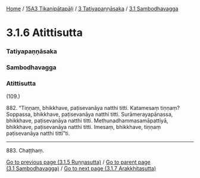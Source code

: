 
[Home](/) / [15A3 Tikanipātapāḷi](../../../15A3.md) / [3 Tatiyapaṇṇāsaka](../../3.md) / [3.1 Sambodhavagga](../3.1.md)

# 3.1.6 Atittisutta

### Tatiyapaṇṇāsaka

### Sambodhavagga

### Atittisutta

(109.)

882\. “Tiṇṇaṃ, bhikkhave, paṭisevanāya natthi titti. Katamesaṃ tiṇṇaṃ? Soppassa, bhikkhave, paṭisevanāya natthi titti. Surāmerayapānassa, bhikkhave, paṭisevanāya natthi titti. Methunadhammasamāpattiyā, bhikkhave, paṭisevanāya natthi titti. Imesaṃ, bhikkhave, tiṇṇaṃ paṭisevanāya natthi tittī”ti.

---

883\. Chaṭṭhaṃ.



[Go to previous page (3.1.5 Ruṇṇasutta)](3.1.5.md) / [Go to parent page (3.1 Sambodhavagga)](../3.1.md) / [Go to next page (3.1.7 Arakkhitasutta)](3.1.7.md)


